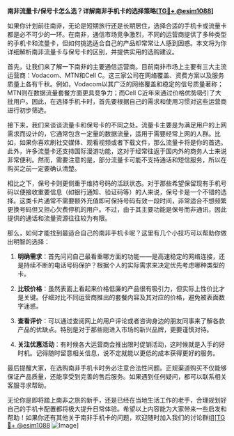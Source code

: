 **南非流量卡/保号卡怎么选？详解南非手机卡的选择策略[[TG💪+ @esim1088](https://t.me/s/esim1088)]**

如果你计划前往南非，无论是短期旅行还是长期居住，选择合适的手机卡或流量卡都是必不可少的一环。在南非，通信市场竞争激烈，不同的运营商提供了多种类型的手机卡和流量卡，但如何挑选适合自己的产品却常常让人感到困惑。本文将为你详细解析南非流量卡与保号卡的区别，并提供实用的选购建议。

首先，让我们来了解一下南非的主要通信运营商。目前南非市场上主要有三大主流运营商：Vodacom、MTN和Cell C。这三家公司在网络覆盖、资费方案以及服务质量上各有千秋。例如，Vodacom以其广泛的网络覆盖和稳定的信号质量著称；MTN则在数据流量套餐方面更具竞争力；而Cell C近年来通过价格优势吸引了大批用户。因此，在选择手机卡时，首先要根据自己的需求和使用习惯对这些运营商进行初步筛选。

接下来，我们来谈谈流量卡和保号卡的不同之处。流量卡主要是为满足用户的上网需求而设计的，它通常包含一定量的数据流量，适用于需要经常上网的人群。比如，如果你喜欢刷社交媒体、观看视频或者下载文件，那么流量卡将是你的首选。此外，许多流量卡还支持国际漫游功能，这对于经常往返于国内外的商务人士来说非常便利。然而，需要注意的是，部分流量卡可能不支持通话和短信服务，所以在购买之前一定要确认清楚。

相比之下，保号卡则更侧重于维持号码的活跃状态。对于那些希望保留现有手机号码以便接收重要信息（如银行通知、验证码等）的人来说，保号卡是一个不错的选择。这类卡片通常不需要额外充值即可保持号码有效一段时间，非常适合不想频繁更换号码但又担心欠费停机的用户。不过，由于其主要功能是保号而非通讯，因此提供的通话和流量资源往往较为有限。

那么，如何才能找到最适合自己的南非手机卡呢？这里有几个小技巧可以帮助你做出明智的选择：

1. **明确需求**：首先问问自己最看重哪方面的功能——是高速稳定的网络连接，还是持续不断的电话号码保护？根据个人的实际需求来决定优先考虑哪种类型的卡。

2. **比较价格**：虽然表面上看起来价格低廉的产品很有吸引力，但实际上性价比才是关键。仔细对比不同运营商推出的套餐内容及其对应的价格，避免被表面数字迷惑。

3. **查看评价**：可以通过查阅网上的用户评论或者咨询身边的朋友同事来了解各款产品的优缺点。特别是对于那些刚进入市场的新兴品牌，更要谨慎对待。

4. **关注优惠活动**：有时候各大运营商会推出限时促销活动，这时候就是入手的好时机。记得随时留意相关信息，说不定就能以更低的成本获得更好的服务。

最后提醒大家，在选购南非手机卡时务必注意合法性问题。正规渠道购买不仅能够保证产品质量，还能享受到完善的售后服务。如果遇到任何疑问，都可以联系相关客服寻求帮助。

无论你是即将踏上南非之旅的新手，还是已经在当地生活工作的老手，合理规划好自己的手机卡配置都将极大提升日常体验。希望以上内容能为大家带来一些启发和帮助！如果你还有其他关于南非手机卡的问题，欢迎随时加入我们的讨论群组[[TG💪+ @esim1088](https://t.me/s/esim1088) ![Image](https://i.postimg.cc/4NQfJmqS/Snipaste-2025-05-13-00-14-12.png)]